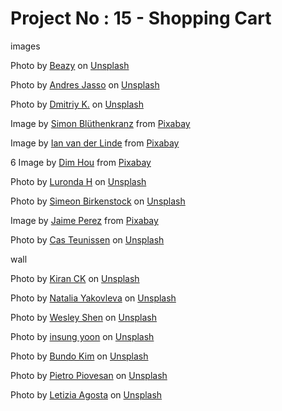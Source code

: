 # Project No : 15 - Shopping Cart

images

Photo by <a href="https://unsplash.com/fr/@beazy?utm_source=unsplash&utm_medium=referral&utm_content=creditCopyText">Beazy</a> on <a href="https://unsplash.com/photos/toX2sYnycCw?utm_source=unsplash&utm_medium=referral&utm_content=creditCopyText">Unsplash</a>

Photo by <a href="https://unsplash.com/es/@andresjasso?utm_source=unsplash&utm_medium=referral&utm_content=creditCopyText">Andres Jasso</a> on <a href="https://unsplash.com/photos/DR_A_zDkPHQ?utm_source=unsplash&utm_medium=referral&utm_content=creditCopyText">Unsplash</a>

Photo by <a href="https://unsplash.com/@fiwol?utm_source=unsplash&utm_medium=referral&utm_content=creditCopyText">Dmitriy K.</a> on <a href="https://unsplash.com/photos/iCcyQWHv4hA?utm_source=unsplash&utm_medium=referral&utm_content=creditCopyText">Unsplash</a>

Image by <a href="https://pixabay.com/users/simonprodl-143860/?utm_source=link-attribution&amp;utm_medium=referral&amp;utm_campaign=image&amp;utm_content=843461">Simon Blüthenkranz</a> from <a href="https://pixabay.com//?utm_source=link-attribution&amp;utm_medium=referral&amp;utm_campaign=image&amp;utm_content=843461">Pixabay</a>

Image by <a href="https://pixabay.com/users/ianvanderlinde-11469181/?utm_source=link-attribution&amp;utm_medium=referral&amp;utm_campaign=image&amp;utm_content=6571362">Ian van der Linde</a> from <a href="https://pixabay.com//?utm_source=link-attribution&amp;utm_medium=referral&amp;utm_campaign=image&amp;utm_content=6571362">Pixabay</a>

6 Image by <a href="https://pixabay.com/users/dimhou-5987327/?utm_source=link-attribution&amp;utm_medium=referral&amp;utm_campaign=image&amp;utm_content=4053962">Dim Hou</a> from <a href="https://pixabay.com//?utm_source=link-attribution&amp;utm_medium=referral&amp;utm_campaign=image&amp;utm_content=4053962">Pixabay</a>

Photo by <a href="https://unsplash.com/@luronda_hege?utm_source=unsplash&utm_medium=referral&utm_content=creditCopyText">Luronda H</a> on <a href="https://unsplash.com/photos/cHvZrkJrWbA?utm_source=unsplash&utm_medium=referral&utm_content=creditCopyText">Unsplash</a>

Photo by <a href="https://unsplash.com/ja/@simeonbirkenstock?utm_source=unsplash&utm_medium=referral&utm_content=creditCopyText">Simeon Birkenstock</a> on <a href="https://unsplash.com/photos/voO7hG54U90?utm_source=unsplash&utm_medium=referral&utm_content=creditCopyText">Unsplash</a>

Image by <a href="https://pixabay.com/users/futuremoon-1532200/?utm_source=link-attribution&amp;utm_medium=referral&amp;utm_campaign=image&amp;utm_content=7578025">Jaime Perez</a> from <a href="https://pixabay.com//?utm_source=link-attribution&amp;utm_medium=referral&amp;utm_campaign=image&amp;utm_content=7578025">Pixabay</a>

Photo by <a href="https://unsplash.com/@casteunissen?utm_source=unsplash&utm_medium=referral&utm_content=creditCopyText">Cas Teunissen</a> on <a href="https://unsplash.com/photos/qXlY4GcfdeE?utm_source=unsplash&utm_medium=referral&utm_content=creditCopyText">Unsplash</a>

wall

Photo by <a href="https://unsplash.com/@kiranck123?utm_source=unsplash&utm_medium=referral&utm_content=creditCopyText">Kiran CK</a> on <a href="https://unsplash.com/photos/6hhPFXpuoWQ?utm_source=unsplash&utm_medium=referral&utm_content=creditCopyText">Unsplash</a>

Photo by <a href="https://unsplash.com/@foxfox?utm_source=unsplash&utm_medium=referral&utm_content=creditCopyText">Natalia Yakovleva</a> on <a href="https://unsplash.com/photos/NMtyjqXdi0k?utm_source=unsplash&utm_medium=referral&utm_content=creditCopyText">Unsplash</a>

Photo by <a href="https://unsplash.com/@wesleyshen?utm_source=unsplash&utm_medium=referral&utm_content=creditCopyText">Wesley Shen</a> on <a href="https://unsplash.com/photos/fEHErnpK1Y8?utm_source=unsplash&utm_medium=referral&utm_content=creditCopyText">Unsplash</a>

Photo by <a href="https://unsplash.com/@insungyoon?utm_source=unsplash&utm_medium=referral&utm_content=creditCopyText">insung yoon</a> on <a href="https://unsplash.com/photos/-yLHx_Qm-lo?utm_source=unsplash&utm_medium=referral&utm_content=creditCopyText">Unsplash</a>

Photo by <a href="https://unsplash.com/fr/@bundo?utm_source=unsplash&utm_medium=referral&utm_content=creditCopyText">Bundo Kim</a> on <a href="https://unsplash.com/photos/IStZpF3ZeiQ?utm_source=unsplash&utm_medium=referral&utm_content=creditCopyText">Unsplash</a>

Photo by <a href="https://unsplash.com/@pie06tro?utm_source=unsplash&utm_medium=referral&utm_content=creditCopyText">Pietro Piovesan</a> on <a href="https://unsplash.com/photos/9UR3Zafm328?utm_source=unsplash&utm_medium=referral&utm_content=creditCopyText">Unsplash</a>

Photo by <a href="https://unsplash.com/@adnonda?utm_source=unsplash&utm_medium=referral&utm_content=creditCopyText">Letizia Agosta</a> on <a href="https://unsplash.com/photos/BAlId0HSOdM?utm_source=unsplash&utm_medium=referral&utm_content=creditCopyText">Unsplash</a>
